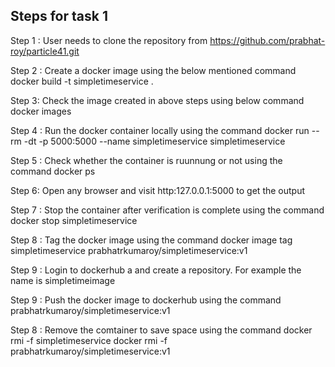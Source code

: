 Steps for task 1
---------------------------------------------------------
Step 1 : User needs to clone the repository from https://github.com/prabhat-roy/particle41.git

Step 2 : Create a docker image using the below mentioned command
docker build -t simpletimeservice .

Step 3: Check the image created in above steps using below command
docker images

Step 4 : Run the docker container locally using the command
docker run --rm -dt -p 5000:5000 --name simpletimeservice simpletimeservice

Step 5 : Check whether the container is ruunnung or not using the command
docker ps

Step 6: Open any browser and visit http:127.0.0.1:5000 to get the output

Step 7 : Stop the container after verification is complete using the command
docker stop simpletimeservice

Step 8 : Tag the docker image using the command
 docker image tag simpletimeservice prabhatrkumaroy/simpletimeservice:v1

Step 9 : Login to dockerhub a and create a repository. For example the name is simpletimeimage

Step 9 : Push the docker image to dockerhub using the command
prabhatrkumaroy/simpletimeservice:v1

Step 8 : Remove the comtainer to save space using the command
docker rmi -f simpletimeservice
docker rmi -f prabhatrkumaroy/simpletimeservice:v1